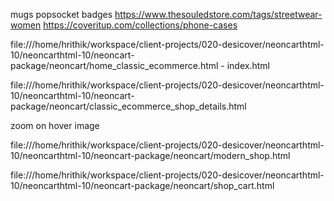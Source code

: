 mugs
popsocket
badges
https://www.thesouledstore.com/tags/streetwear-women
https://coveritup.com/collections/phone-cases

file:///home/hrithik/workspace/client-projects/020-desicover/neoncarthtml-10/neoncarthtml-10/neoncart-package/neoncart/home_classic_ecommerce.html - index.html

file:///home/hrithik/workspace/client-projects/020-desicover/neoncarthtml-10/neoncarthtml-10/neoncart-package/neoncart/classic_ecommerce_shop_details.html

zoom on hover image

file:///home/hrithik/workspace/client-projects/020-desicover/neoncarthtml-10/neoncarthtml-10/neoncart-package/neoncart/modern_shop.html

file:///home/hrithik/workspace/client-projects/020-desicover/neoncarthtml-10/neoncarthtml-10/neoncart-package/neoncart/shop_cart.html